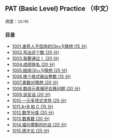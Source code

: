 ## PAT (Basic Level) Practice （中文）

进度：`15/95`

### 目录

- [1001.害死人不偿命的(3n+1)猜想 (15 分)](./1001.害死人不偿命的(3n+1)猜想%20(15%20分).c)
- [1002.写出这个数 (20 分)](./1002.写出这个数%20(20%20分).c)
- [1003.我要通过！ (20 分)](./1003.我要通过！%20(20%20分).c)
- [1004.成绩排名 (20 分)](./1004.成绩排名%20(20%20分).c)
- [1005.继续(3n+1)猜想 (25 分)](./1005.继续(3n+1)猜想%20(25%20分).c)
- [1006.换个格式输出整数 (15 分)](./1006.换个格式输出整数%20(15%20分).c)
- [1007.素数对猜想 (20 分)](./1007.素数对猜想%20(20%20分).c)
- [1008.数组元素循环右移问题 (20 分)](./1008.数组元素循环右移问题%20(20%20分).c)
- [1009.说反话 (20 分)](./1009.说反话%20(20%20分).c)
- [1010.一元多项式求导 (25 分)](./1010.一元多项式求导%20(25%20分).c)
- [1011.A+B 和 C (15 分)](./1011.A+B%20和%20C%20(15%20分).c)
- [1012.数字分类 (20 分)](./1012.数字分类%20(20%20分).c)
- [1013.数素数 (20 分)](./1013.数素数%20(20%20分).c)
- [1014.福尔摩斯的约会 (20 分)](./1014.福尔摩斯的约会%20(20%20分).c)
- [1015.德才论 (25 分)](./1015.德才论%20(25%20分).c)
